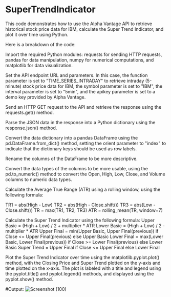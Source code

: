 # SuperTrendIndicator
This code demonstrates how to use the Alpha Vantage API to retrieve historical stock price data for IBM, calculate the Super Trend Indicator, and plot it over time using Python.

Here is a breakdown of the code:

Import the required Python modules: requests for sending HTTP requests, pandas for data manipulation, numpy for numerical computations, and matplotlib for data visualization.

Set the API endpoint URL and parameters. In this case, the function parameter is set to "TIME_SERIES_INTRADAY" to retrieve intraday (5-minute) stock price data for IBM, the symbol parameter is set to "IBM", the interval parameter is set to "5min", and the apikey parameter is set to a demo key provided by Alpha Vantage.

Send an HTTP GET request to the API and retrieve the response using the requests.get() method.

Parse the JSON data in the response into a Python dictionary using the response.json() method.

Convert the data dictionary into a pandas DataFrame using the pd.DataFrame.from_dict() method, setting the orient parameter to "index" to indicate that the dictionary keys should be used as row labels.

Rename the columns of the DataFrame to be more descriptive.

Convert the data types of the columns to be more usable, using the pd.to_numeric() method to convert the Open, High, Low, Close, and Volume columns to numeric data types.

Calculate the Average True Range (ATR) using a rolling window, using the following formula:

TR1 = abs(High - Low)
TR2 = abs(High - Close.shift())
TR3 = abs(Low - Close.shift())
TR = max(TR1, TR2, TR3)
ATR = rolling_mean(TR, window=7)

Calculate the Super Trend Indicator using the following formula:
Upper Basic = (High + Low) / 2 + multiplier * ATR
Lower Basic = (High + Low) / 2 - multiplier * ATR
Upper Final = min(Upper Basic, Upper Final(previous)) if Close <= Upper Final(previous) else Upper Basic
Lower Final = max(Lower Basic, Lower Final(previous)) if Close >= Lower Final(previous) else Lower Basic
Super Trend = Upper Final if Close <= Upper Final else Lower Final

Plot the Super Trend Indicator over time using the matplotlib.pyplot.plot() method, with the Closing Price and Super Trend plotted on the y-axis and time plotted on the x-axis. The plot is labeled with a title and legend using the pyplot.title() and pyplot.legend() methods, and displayed using the pyplot.show() method.

#Output:
![Screenshot (100)](https://user-images.githubusercontent.com/110590945/236888263-31768720-52b2-4117-93f7-a76ed3bfebb4.png)

